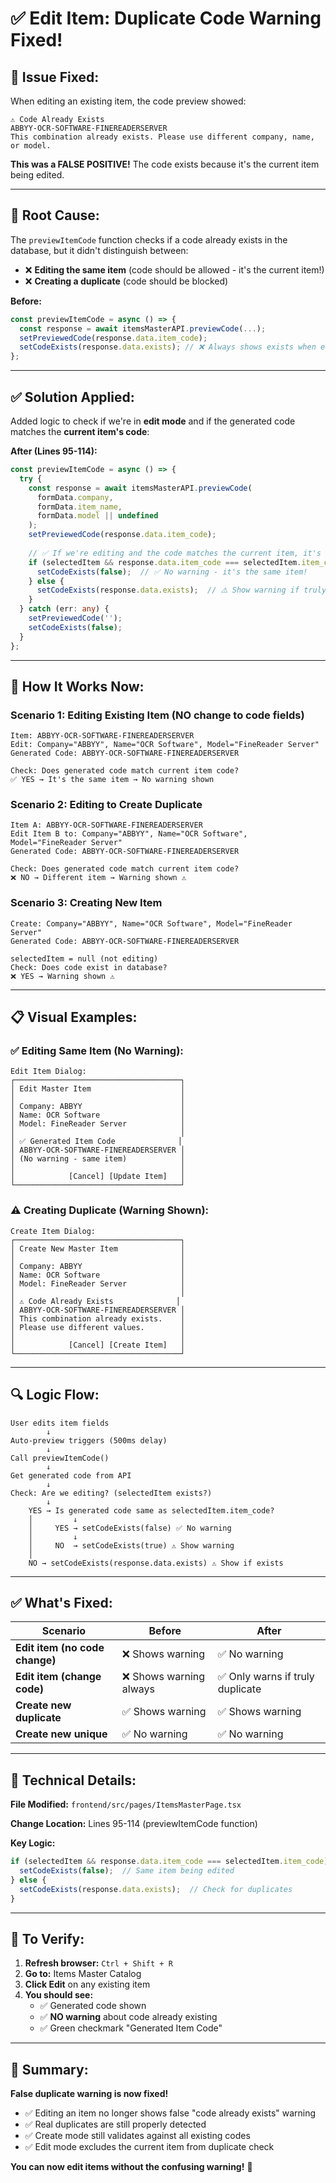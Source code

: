 # ✅ **Edit Item: Duplicate Code Warning Fixed!**

## 🐛 **Issue Fixed:**

When editing an existing item, the code preview showed:
```
⚠️ Code Already Exists
ABBYY-OCR-SOFTWARE-FINEREADERSERVER
This combination already exists. Please use different company, name, or model.
```

**This was a FALSE POSITIVE!** The code exists because it's the current item being edited.

---

## 🔧 **Root Cause:**

The `previewItemCode` function checks if a code already exists in the database, but it didn't distinguish between:
- ❌ **Editing the same item** (code should be allowed - it's the current item!)
- ❌ **Creating a duplicate** (code should be blocked)

**Before:**
```typescript
const previewItemCode = async () => {
  const response = await itemsMasterAPI.previewCode(...);
  setPreviewedCode(response.data.item_code);
  setCodeExists(response.data.exists); // ❌ Always shows exists when editing
};
```

---

## ✅ **Solution Applied:**

Added logic to check if we're in **edit mode** and if the generated code matches the **current item's code**:

**After (Lines 95-114):**
```typescript
const previewItemCode = async () => {
  try {
    const response = await itemsMasterAPI.previewCode(
      formData.company,
      formData.item_name,
      formData.model || undefined
    );
    setPreviewedCode(response.data.item_code);
    
    // ✅ If we're editing and the code matches the current item, it's not a duplicate
    if (selectedItem && response.data.item_code === selectedItem.item_code) {
      setCodeExists(false);  // ✅ No warning - it's the same item!
    } else {
      setCodeExists(response.data.exists);  // ⚠️ Show warning if truly duplicate
    }
  } catch (err: any) {
    setPreviewedCode('');
    setCodeExists(false);
  }
};
```

---

## 🎯 **How It Works Now:**

### **Scenario 1: Editing Existing Item (NO change to code fields)**
```
Item: ABBYY-OCR-SOFTWARE-FINEREADERSERVER
Edit: Company="ABBYY", Name="OCR Software", Model="FineReader Server"
Generated Code: ABBYY-OCR-SOFTWARE-FINEREADERSERVER

Check: Does generated code match current item code?
✅ YES → It's the same item → No warning shown
```

### **Scenario 2: Editing to Create Duplicate**
```
Item A: ABBYY-OCR-SOFTWARE-FINEREADERSERVER
Edit Item B to: Company="ABBYY", Name="OCR Software", Model="FineReader Server"
Generated Code: ABBYY-OCR-SOFTWARE-FINEREADERSERVER

Check: Does generated code match current item code?
❌ NO → Different item → Warning shown ⚠️
```

### **Scenario 3: Creating New Item**
```
Create: Company="ABBYY", Name="OCR Software", Model="FineReader Server"
Generated Code: ABBYY-OCR-SOFTWARE-FINEREADERSERVER

selectedItem = null (not editing)
Check: Does code exist in database?
❌ YES → Warning shown ⚠️
```

---

## 📋 **Visual Examples:**

### **✅ Editing Same Item (No Warning):**
```
Edit Item Dialog:
┌─────────────────────────────────────┐
│ Edit Master Item                    │
│                                     │
│ Company: ABBYY                      │
│ Name: OCR Software                  │
│ Model: FineReader Server            │
│                                     │
│ ✅ Generated Item Code              │
│ ABBYY-OCR-SOFTWARE-FINEREADERSERVER │
│ (No warning - same item)            │
│                                     │
│            [Cancel] [Update Item]   │
└─────────────────────────────────────┘
```

### **⚠️ Creating Duplicate (Warning Shown):**
```
Create Item Dialog:
┌─────────────────────────────────────┐
│ Create New Master Item              │
│                                     │
│ Company: ABBYY                      │
│ Name: OCR Software                  │
│ Model: FineReader Server            │
│                                     │
│ ⚠️ Code Already Exists              │
│ ABBYY-OCR-SOFTWARE-FINEREADERSERVER │
│ This combination already exists.    │
│ Please use different values.        │
│                                     │
│            [Cancel] [Create Item]   │
└─────────────────────────────────────┘
```

---

## 🔍 **Logic Flow:**

```
User edits item fields
        ↓
Auto-preview triggers (500ms delay)
        ↓
Call previewItemCode()
        ↓
Get generated code from API
        ↓
Check: Are we editing? (selectedItem exists?)
        ↓
    YES → Is generated code same as selectedItem.item_code?
    │         ↓
    │     YES → setCodeExists(false) ✅ No warning
    │         ↓
    │     NO  → setCodeExists(true) ⚠️ Show warning
    │
    NO → setCodeExists(response.data.exists) ⚠️ Show if exists
```

---

## ✅ **What's Fixed:**

| Scenario | Before | After |
|----------|--------|-------|
| **Edit item (no code change)** | ❌ Shows warning | ✅ No warning |
| **Edit item (change code)** | ❌ Shows warning always | ✅ Only warns if truly duplicate |
| **Create new duplicate** | ✅ Shows warning | ✅ Shows warning |
| **Create new unique** | ✅ No warning | ✅ No warning |

---

## 📝 **Technical Details:**

**File Modified:** `frontend/src/pages/ItemsMasterPage.tsx`

**Change Location:** Lines 95-114 (previewItemCode function)

**Key Logic:**
```typescript
if (selectedItem && response.data.item_code === selectedItem.item_code) {
  setCodeExists(false);  // Same item being edited
} else {
  setCodeExists(response.data.exists);  // Check for duplicates
}
```

---

## 🚀 **To Verify:**

1. **Refresh browser:** `Ctrl + Shift + R`
2. **Go to:** Items Master Catalog
3. **Click Edit** on any existing item
4. **You should see:** 
   - ✅ Generated code shown
   - ✅ **NO warning** about code already existing
   - ✅ Green checkmark "Generated Item Code"

---

## 🎉 **Summary:**

**False duplicate warning is now fixed!**

- ✅ Editing an item no longer shows false "code already exists" warning
- ✅ Real duplicates are still properly detected
- ✅ Create mode still validates against all existing codes
- ✅ Edit mode excludes the current item from duplicate check

**You can now edit items without the confusing warning!** 🎊

